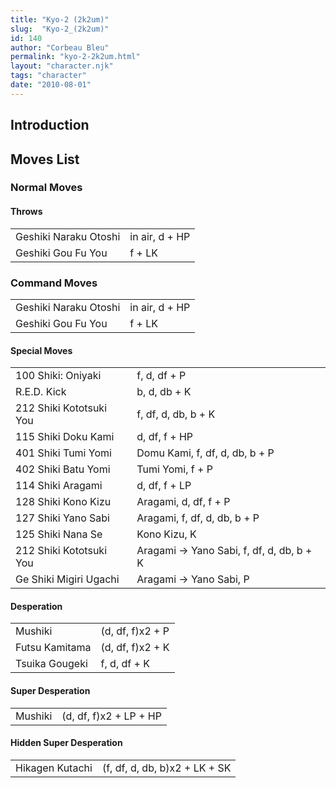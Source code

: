 ```yaml
---
title: "Kyo-2 (2k2um)"
slug:  "Kyo-2_(2k2um)"
id: 140
author: "Corbeau Bleu"
permalink: "kyo-2-2k2um.html"
layout: "character.njk"
tags: "character"
date: "2010-08-01"
---
```


## Introduction

## Moves List

### Normal Moves

#### Throws

|                       |                |
|-----------------------|----------------|
| Geshiki Naraku Otoshi | in air, d + HP |
| Geshiki Gou Fu You    | f + LK         |

### Command Moves

|                       |                |
|-----------------------|----------------|
| Geshiki Naraku Otoshi | in air, d + HP |
| Geshiki Gou Fu You    | f + LK         |

#### Special Moves

|                         |                                            |
|-------------------------|--------------------------------------------|
| 100 Shiki: Oniyaki      | f, d, df + P                               |
| R.E.D. Kick             | b, d, db + K                               |
| 212 Shiki Kototsuki You | f, df, d, db, b + K                        |
| 115 Shiki Doku Kami     | d, df, f + HP                              |
| 401 Shiki Tumi Yomi     | Domu Kami, f, df, d, db, b + P             |
| 402 Shiki Batu Yomi     | Tumi Yomi, f + P                           |
| 114 Shiki Aragami       | d, df, f + LP                              |
| 128 Shiki Kono Kizu     | Aragami, d, df, f + P                      |
| 127 Shiki Yano Sabi     | Aragami, f, df, d, db, b + P               |
| 125 Shiki Nana Se       | Kono Kizu, K                               |
| 212 Shiki Kototsuki You | Aragami -\> Yano Sabi, f, df, d, db, b + K |
| Ge Shiki Migiri Ugachi  | Aragami -\> Yano Sabi, P                   |

#### Desperation

|                |                  |
|----------------|------------------|
| Mushiki        | (d, df, f)x2 + P |
| Futsu Kamitama | (d, df, f)x2 + K |
| Tsuika Gougeki | f, d, df + K     |

#### Super Desperation

|         |                        |
|---------|------------------------|
| Mushiki | (d, df, f)x2 + LP + HP |

#### Hidden Super Desperation

|                 |                               |
|-----------------|-------------------------------|
| Hikagen Kutachi | (f, df, d, db, b)x2 + LK + SK |
